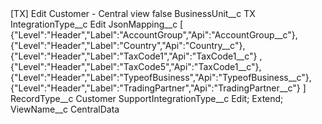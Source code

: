 <?xml version="1.0" encoding="UTF-8"?>
<CustomMetadata xmlns="http://soap.sforce.com/2006/04/metadata" xmlns:xsi="http://www.w3.org/2001/XMLSchema-instance" xmlns:xsd="http://www.w3.org/2001/XMLSchema">
    <label>[TX] Edit Customer - Central view</label>
    <protected>false</protected>
    <values>
        <field>BusinessUnit__c</field>
        <value xsi:type="xsd:string">TX</value>
    </values>
    <values>
        <field>IntegrationType__c</field>
        <value xsi:type="xsd:string">Edit</value>
    </values>
    <values>
        <field>JsonMapping__c</field>
        <value xsi:type="xsd:string">[	{&quot;Level&quot;:&quot;Header&quot;,&quot;Label&quot;:&quot;AccountGroup&quot;,&quot;Api&quot;:&quot;AccountGroup__c&quot;},
	{&quot;Level&quot;:&quot;Header&quot;,&quot;Label&quot;:&quot;Country&quot;,&quot;Api&quot;:&quot;Country__c&quot;},
	{&quot;Level&quot;:&quot;Header&quot;,&quot;Label&quot;:&quot;TaxCode1&quot;,&quot;Api&quot;:&quot;TaxCode1__c&quot;}	,
{&quot;Level&quot;:&quot;Header&quot;,&quot;Label&quot;:&quot;TaxCode5&quot;,&quot;Api&quot;:&quot;TaxCode1__c&quot;},
	{&quot;Level&quot;:&quot;Header&quot;,&quot;Label&quot;:&quot;TypeofBusiness&quot;,&quot;Api&quot;:&quot;TypeofBusiness__c&quot;},
	{&quot;Level&quot;:&quot;Header&quot;,&quot;Label&quot;:&quot;TradingPartner&quot;,&quot;Api&quot;:&quot;TradingPartner__c&quot;}	]</value>
    </values>
    <values>
        <field>RecordType__c</field>
        <value xsi:type="xsd:string">Customer</value>
    </values>
    <values>
        <field>SupportIntegrationType__c</field>
        <value xsi:type="xsd:string">Edit; Extend;</value>
    </values>
    <values>
        <field>ViewName__c</field>
        <value xsi:type="xsd:string">CentralData</value>
    </values>
</CustomMetadata>
